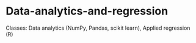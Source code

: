 # Data-analytics-and-regression
Classes: Data analytics (NumPy, Pandas, scikit learn), Applied regression (R)
